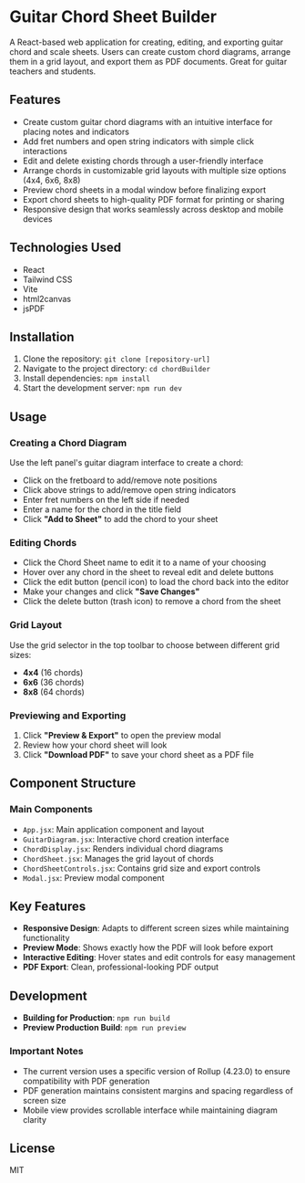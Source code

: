 # Guitar Chord Sheet Builder

A React-based web application for creating, editing, and exporting guitar chord and scale sheets. Users can create custom chord diagrams, arrange them in a grid layout, and export them as PDF documents. Great for guitar teachers and students.

## Features

- Create custom guitar chord diagrams with an intuitive interface for placing notes and indicators
- Add fret numbers and open string indicators with simple click interactions
- Edit and delete existing chords through a user-friendly interface
- Arrange chords in customizable grid layouts with multiple size options (4x4, 6x6, 8x8)
- Preview chord sheets in a modal window before finalizing export
- Export chord sheets to high-quality PDF format for printing or sharing
- Responsive design that works seamlessly across desktop and mobile devices

## Technologies Used

- React
- Tailwind CSS
- Vite
- html2canvas
- jsPDF


## Installation

1. Clone the repository: `git clone [repository-url]`
2. Navigate to the project directory: `cd chordBuilder `
3. Install dependencies: `npm install`
4. Start the development server: `npm run dev`

## Usage

### Creating a Chord Diagram

Use the left panel's guitar diagram interface to create a chord:

- Click on the fretboard to add/remove note positions
- Click above strings to add/remove open string indicators
- Enter fret numbers on the left side if needed
- Enter a name for the chord in the title field
- Click **"Add to Sheet"** to add the chord to your sheet

### Editing Chords

- Click the Chord Sheet name to edit it to a name of your choosing
- Hover over any chord in the sheet to reveal edit and delete buttons
- Click the edit button (pencil icon) to load the chord back into the editor
- Make your changes and click **"Save Changes"**
- Click the delete button (trash icon) to remove a chord from the sheet

### Grid Layout

Use the grid selector in the top toolbar to choose between different grid sizes:

- **4x4** (16 chords)
- **6x6** (36 chords)
- **8x8** (64 chords)

### Previewing and Exporting

1. Click **"Preview & Export"** to open the preview modal
2. Review how your chord sheet will look
3. Click **"Download PDF"** to save your chord sheet as a PDF file

## Component Structure

### Main Components

- `App.jsx`: Main application component and layout
- `GuitarDiagram.jsx`: Interactive chord creation interface
- `ChordDisplay.jsx`: Renders individual chord diagrams
- `ChordSheet.jsx`: Manages the grid layout of chords
- `ChordSheetControls.jsx`: Contains grid size and export controls
- `Modal.jsx`: Preview modal component

## Key Features

- **Responsive Design**: Adapts to different screen sizes while maintaining functionality
- **Preview Mode**: Shows exactly how the PDF will look before export
- **Interactive Editing**: Hover states and edit controls for easy management
- **PDF Export**: Clean, professional-looking PDF output

## Development

- **Building for Production**: `npm run build`
- **Preview Production Build**: `npm run preview`

### Important Notes

- The current version uses a specific version of Rollup (4.23.0) to ensure compatibility with PDF generation
- PDF generation maintains consistent margins and spacing regardless of screen size
- Mobile view provides scrollable interface while maintaining diagram clarity


## License

MIT

